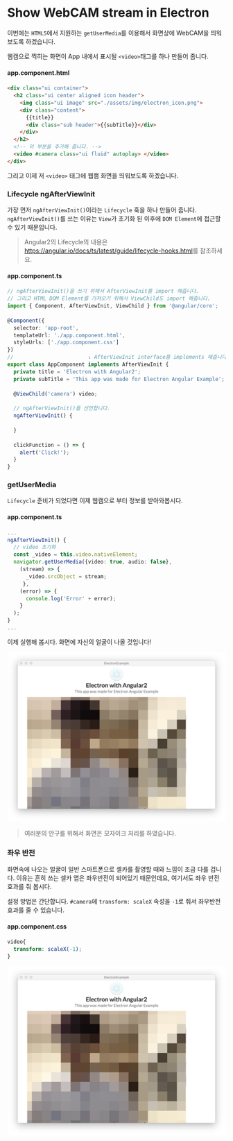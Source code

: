 # Show WebCAM stream in Electron
이번에는 `HTML5`에서 지원하는 `getUserMedia`를 이용해서 화면상에 WebCAM을 띄워보도록 하겠습니다.

웹캠으로 찍히는 화면이 App 내에서 표시될 `<video>`태그를 하나 만들어 줍니다.

#### app.component.html
```html
<div class="ui container">
  <h2 class="ui center aligned icon header">
    <img class="ui image" src="./assets/img/electron_icon.png">
    <div class="content">
      {{title}}
      <div class="sub header">{{subTitle}}</div>
    </div>
  </h2>
  <!-- 이 부분을 추가해 줍니다. -->
  <video #camera class="ui fluid" autoplay> </video>
</div>
```

그리고 이제 저 `<video>` 태그에 웹캠 화면을 띄워보도록 하겠습니다.

### Lifecycle ngAfterViewInit

가장 먼저 `ngAfterViewInit()`이라는 `Lifecycle` 훅을 하나 만들어 줍니다.
`ngAfterViewInit()`를 쓰는 이유는 `View`가 초기화 된 이후에 `DOM Element`에 접근할 수 있기 때문입니다.

> Angular2의 Lifecycle의 내용은 <https://angular.io/docs/ts/latest/guide/lifecycle-hooks.html>를 참조하세요.

#### app.component.ts
```typescript
// ngAfterViewInit()을 쓰기 위해서 AfterViewInit를 import 해줍니다.
// 그리고 HTML DOM Element를 가져오기 위해서 ViewChild도 import 해줍니다.
import { Component, AfterViewInit, ViewChild } from '@angular/core';

@Component({
  selector: 'app-root',
  templateUrl: './app.component.html',
  styleUrls: ['./app.component.css']
})
//                        ↓ AfterViewInit interface를 implements 해줍니다.
export class AppComponent implements AfterViewInit {
  private title = 'Electron with Angular2';
  private subTitle = 'This app was made for Electron Angular Example';

  @ViewChild('camera') video;

  // ngAfterViewInit()를 선언합니다.
  ngAfterViewInit() {

  }

  clickFunction = () => {
    alert('Click!');
  }
}
```

### getUserMedia
`Lifecycle` 준비가 되었다면 이제 웹캠으로 부터 정보를 받아와봅시다.

#### app.component.ts
```typescript
...
ngAfterViewInit() {
  // video 초기화
  const _video = this.video.nativeElement;
  navigator.getUserMedia({video: true, audio: false},
    (stream) => {
      _video.srcObject = stream;
     },
    (error) => {
      console.log('Error' + error);
    }
  );
}
...
```

이제 실행해 봅시다. 화면에 자신의 얼굴이 나올 것입니다!

![](./assets/capture/webcam1.png)

> 여러분의 안구를 위해서 화면은 모자이크 처리를 하였습니다.

### 좌우 반전
화면속에 나오는 얼굴이 일반 스마트폰으로 셀카를 촬영할 때와 느낌이 조금 다를 겁니다. 이유는 흔히 쓰는 셀카 앱은 좌우반전이 되어있기 때문인데요, 여기서도 좌우 반전 효과를 줘 봅시다.

설정 방법은 간단합니다. `#camera`에 `transform: scaleX` 속성을 `-1`로 줘서 좌우반전 효과를 줄 수 있습니다.

#### app.component.css
```css
video{
  transform: scaleX(-1);
}
```

![](./assets/capture/webcam_reverse.png)
